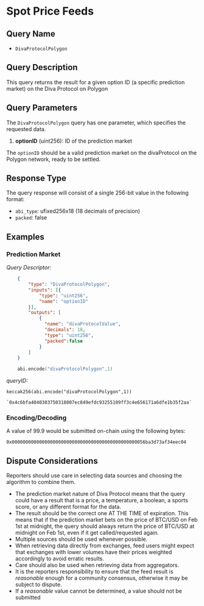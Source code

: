 # Spot Price Feeds

## Query Name

- `DivaProtocolPolygon`

## Query Description

This query returns the result for a given option ID (a specific prediction market) on the Diva Protocol on Polygon

## Query Parameters

The `DivaProtocolPolygon` query has one parameter, which specifies the requested data.  

1. **optionID** (uint256): ID of the prediction market

The `optionID` should be a valid prediction market on the divaProtocol on the Polygon network, ready to be settled. 

## Response Type

The query response will consist of a single 256-bit value in the following format:

- `abi_type`: ufixed256x18 (18 decimals of precision)
- `packed`: false

## Examples

### Prediction Market 

*Query Descriptor:*

```json
    {
        "type": "DivaProtocolPolygon",
        "inputs": [{
            "type": "uint256",
            "name": "optionID"
        }],
        "outputs": [
            {
              "name": "divaProtocolValue",
              "decimals": 18,
              "type": "uint256",
              "packed":false
            }
        ]
    }
```

```s
    abi.encode("divaProtocolPolygon",1)
```

*queryID:*

    keccak256(abi.encode("divaProtocolPolygon",1))

    `0x4c6bfa4040303750318007ec849efdc93255109ff3c4e656171a6dfe1b35f2aa`

### Encoding/Decoding

A value of 99.9 would be submitted on-chain using the following bytes:

    0x0000000000000000000000000000000000000000000000056ba3d73af34eec04


## Dispute Considerations

Reporters should use care in selecting data sources and choosing the algorithm to combine them.

- The prediction market nature of Diva Protocol means that the query could have a result that is a price, a temperature, a boolean, a sports score, or any different format for the data.  
- The result should be the correct one AT THE TIME of expiration. This means that if the prediction market bets on the price of BTC/USD on Feb 1st at midnight, the query should always return the price of BTC/USD at midnight on Feb 1st, even if it get called/requested again. 
- Multiple sources should be used whenever possible.
- When retrieving data directly from exchanges, feed users might expect that exchanges with lower volumes have their prices weighted accordingly to avoid erratic results.
- Care should also be used when retrieving data from aggregators.  
- It is the reporters responsibility to ensure that the feed result is *reasonable* enough for a community consensus, otherwise it may be subject to dispute.
- If a *reasonable* value cannot be determined, a value should not be submitted